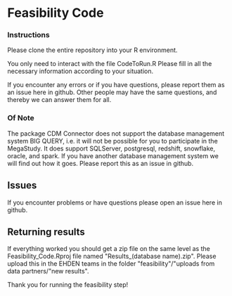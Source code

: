 
# Feasibility Code

### Instructions
Please clone the entire repository into your R environment.

You only need to interact with the file CodeToRun.R
Please fill in all the necessary information according to your situation. 

If you encounter any errors or if you have questions, please report them as an issue here in github. 
Other people may have the same questions, and thereby we can answer them for all. 

### Of Note
The package CDM Connector does not support the database management system BIG QUERY, i.e. it will not be possible for you to participate in the MegaStudy. 
It does support SQLServer, postgresql, redshift, snowflake, oracle, and spark. 
If you have another database management system we will find out how it goes. Please report this as an issue in github.

## Issues

If you encounter problems or have questions please open an issue here in github.

## Returning results

If everything worked you should get a zip file on the same level as the Feasibility_Code.Rproj file named "Results_(database name).zip".
Please upload this in the EHDEN teams in the folder "feasibility"/"uploads from data partners/"new results".

Thank you for running the feasibility step!

